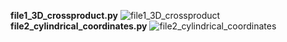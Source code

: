 **file1_3D_crossproduct.py**
![file1_3D_crossproduct](file1_3D_crossproduct.gif)
**file2_cylindrical_coordinates.py**
![file2_cylindrical_coordinates](file2_cylindrical_coordinates.gif)
